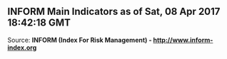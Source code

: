 ## INFORM Main Indicators as of Sat, 08 Apr 2017 18:42:18 GMT

Source: **INFORM (Index For Risk Management) - http://www.inform-index.org**